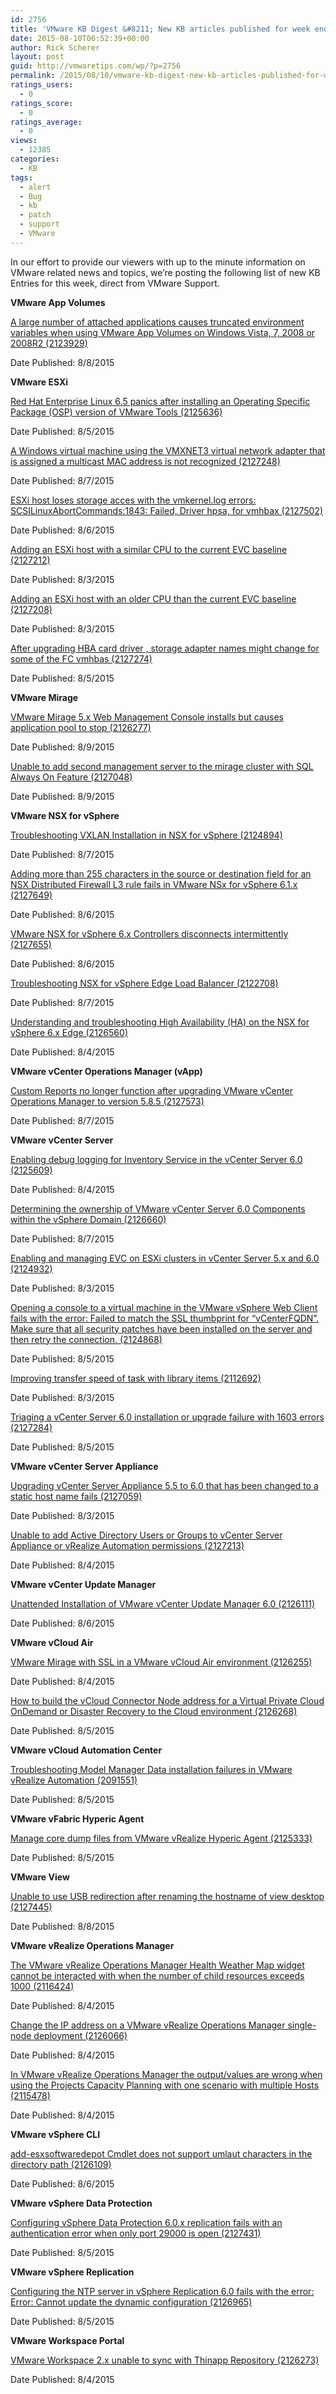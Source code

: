 ```yaml
---
id: 2756
title: 'VMware KB Digest &#8211; New KB articles published for week ending 8/8/15'
date: 2015-08-10T06:52:39+00:00
author: Rick Scherer
layout: post
guid: http://vmwaretips.com/wp/?p=2756
permalink: /2015/08/10/vmware-kb-digest-new-kb-articles-published-for-week-ending-8815/
ratings_users:
  - 0
ratings_score:
  - 0
ratings_average:
  - 0
views:
  - 12385
categories:
  - KB
tags:
  - alert
  - Bug
  - kb
  - patch
  - support
  - VMware
---
```

In our effort to provide our viewers with up to the minute information on VMware related news and topics, we&#8217;re posting the following list of new KB Entries for this week, direct from VMware Support.

<!--more-->

**VMware App Volumes**
  
[A large number of attached applications causes truncated environment variables when using VMware App Volumes on Windows Vista, 7, 2008 or 2008R2 (2123929)](http://vmw.re/1IyKHEs)
  
Date Published: 8/8/2015

**VMware ESXi**
  
[Red Hat Enterprise Linux 6.5 panics after installing an Operating Specific Package (OSP) version of VMware Tools (2125636)](http://vmw.re/1IZogty)
  
Date Published: 8/5/2015
  
[A Windows virtual machine using the VMXNET3 virtual network adapter that is assigned a multicast MAC address is not recognized (2127248)](http://vmw.re/1IyKJvY)
  
Date Published: 8/7/2015
  
[ESXi host loses storage acces with the vmkernel.log errors: SCSILinuxAbortCommands:1843: Failed, Driver hpsa, for vmhbax (2127502)](http://vmw.re/1IZoi4x)
  
Date Published: 8/6/2015
  
[Adding an ESXi host with a similar CPU to the current EVC baseline (2127212)](http://vmw.re/1IyKHEv)
  
Date Published: 8/3/2015
  
[Adding an ESXi host with an older CPU than the current EVC baseline (2127208)](http://vmw.re/1IZogtB)
  
Date Published: 8/3/2015
  
[After upgrading HBA card driver , storage adapter names might change for some of the FC vmhbas (2127274)](http://vmw.re/1IyKJw7)
  
Date Published: 8/5/2015

**VMware Mirage**
  
[VMware Mirage 5.x Web Management Console installs but causes application pool to stop (2126277)](http://vmw.re/1IZogtD)
  
Date Published: 8/9/2015
  
[Unable to add second management server to the mirage cluster with SQL Always On Feature (2127048)](http://vmw.re/1IyKJMo)
  
Date Published: 8/9/2015

**VMware NSX for vSphere**
  
[Troubleshooting VXLAN Installation in NSX for vSphere (2124894)](http://vmw.re/1IZogJV)
  
Date Published: 8/7/2015
  
[Adding more than 255 characters in the source or destination field for an NSX Distributed Firewall L3 rule fails in VMware NSx for vSphere 6.1.x (2127649)](http://vmw.re/1IyKHUP)
  
Date Published: 8/6/2015
  
[VMware NSX for vSphere 6.x Controllers disconnects intermittently (2127655)](http://vmw.re/1IZoi4B)
  
Date Published: 8/6/2015
  
[Troubleshooting NSX for vSphere Edge Load Balancer (2122708)](http://vmw.re/1IyKHUR)
  
Date Published: 8/7/2015
  
[Understanding and troubleshooting High Availability (HA) on the NSX for vSphere 6.x Edge (2126560)](http://vmw.re/1IZogJX)
  
Date Published: 8/4/2015

**VMware vCenter Operations Manager (vApp)**
  
[Custom Reports no longer function after upgrading VMware vCenter Operations Manager to version 5.8.5 (2127573)](http://vmw.re/1IZogJZ)
  
Date Published: 8/7/2015

**VMware vCenter Server**
  
[Enabling debug logging for Inventory Service in the vCenter Server 6.0 (2125609)](http://vmw.re/1IyKJMA)
  
Date Published: 8/4/2015
  
[Determining the ownership of VMware vCenter Server 6.0 Components within the vSphere Domain (2126660)](http://vmw.re/1IZogK3)
  
Date Published: 8/7/2015
  
[Enabling and managing EVC on ESXi clusters in vCenter Server 5.x and 6.0 (2124932)](http://vmw.re/1IyKJMC)
  
Date Published: 8/3/2015
  
[Opening a console to a virtual machine in the VMware vSphere Web Client fails with the error: Failed to match the SSL thumbprint for &#8220;vCenterFQDN&#8221;. Make sure that all security patches have been installed on the server and then retry the connection. (2124868)](http://vmw.re/1IyKHUV)
  
Date Published: 8/5/2015
  
[Improving transfer speed of task with library items (2112692)](http://vmw.re/1IZoi4J)
  
Date Published: 8/3/2015
  
[Triaging a vCenter Server 6.0 installation or upgrade failure with 1603 errors (2127284)](http://vmw.re/1IyKJME)
  
Date Published: 8/5/2015

**VMware vCenter Server Appliance**
  
[Upgrading vCenter Server Appliance 5.5 to 6.0 that has been changed to a static host name fails (2127059)](http://vmw.re/1IZoh0o)
  
Date Published: 8/3/2015
  
[Unable to add Active Directory Users or Groups to vCenter Server Appliance or vRealize Automation permissions (2127213)](http://vmw.re/1IyKK2U)
  
Date Published: 8/4/2015

**VMware vCenter Update Manager**
  
[Unattended Installation of VMware vCenter Update Manager 6.0 (2126111)](http://vmw.re/1IZoh0r)
  
Date Published: 8/6/2015

**VMware vCloud Air**
  
[VMware Mirage with SSL in a VMware vCloud Air environment (2126255)](http://vmw.re/1IyKHUX)
  
Date Published: 8/4/2015
  
[How to build the vCloud Connector Node address for a Virtual Private Cloud OnDemand or Disaster Recovery to the Cloud environment (2126268)](http://vmw.re/1IZoi4L)
  
Date Published: 8/5/2015

**VMware vCloud Automation Center**
  
[Troubleshooting Model Manager Data installation failures in VMware vRealize Automation (2091551)](http://vmw.re/1IyKHUZ)
  
Date Published: 8/5/2015

**VMware vFabric Hyperic Agent**
  
[Manage core dump files from VMware vRealize Hyperic Agent (2125333)](http://vmw.re/1IZoh0v)
  
Date Published: 8/5/2015

**VMware View**
  
[Unable to use USB redirection after renaming the hostname of view desktop (2127445)](http://vmw.re/1IZoikZ)
  
Date Published: 8/8/2015

**VMware vRealize Operations Manager**
  
[The VMware vRealize Operations Manager Health Weather Map widget cannot be interacted with when the number of child resources exceeds 1000 (2116424)](http://vmw.re/1IZoil1)
  
Date Published: 8/4/2015
  
[Change the IP address on a VMware vRealize Operations Manager single-node deployment (2126066)](http://vmw.re/1IZoil3)
  
Date Published: 8/4/2015
  
[In VMware vRealize Operations Manager the output/values are wrong when using the Projects Capacity Planning with one scenario with multiple Hosts (2115478)](http://vmw.re/1IZoil5)
  
Date Published: 8/4/2015

**VMware vSphere CLI**
  
[add-esxsoftwaredepot Cmdlet does not support umlaut characters in the directory path (2126109)](http://vmw.re/1IyKK2Y)
  
Date Published: 8/6/2015

**VMware vSphere Data Protection**
  
[Configuring vSphere Data Protection 6.0.x replication fails with an authentication error when only port 29000 is open (2127431)](http://vmw.re/1IZoil7)
  
Date Published: 8/5/2015

**VMware vSphere Replication**
  
[Configuring the NTP server in vSphere Replication 6.0 fails with the error: Error: Cannot update the dynamic configuration (2126965)](http://vmw.re/1IyKHV5)
  
Date Published: 8/5/2015

**VMware Workspace Portal**
  
[VMware Workspace 2.x unable to sync with Thinapp Repository (2126273)](http://vmw.re/1IyKK30)
  
Date Published: 8/4/2015